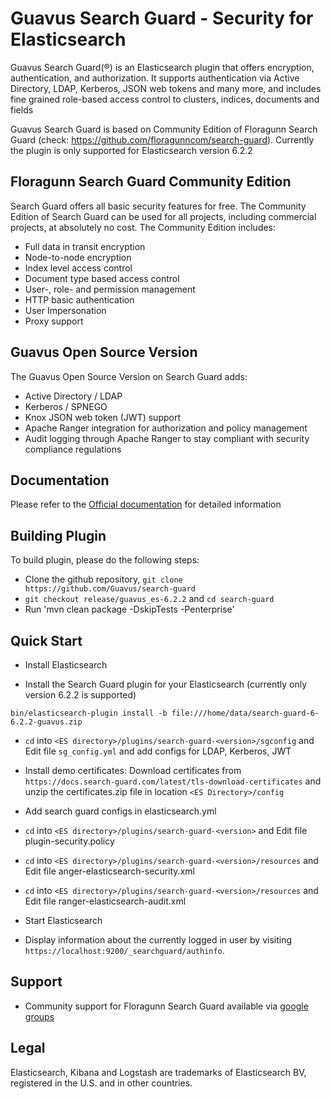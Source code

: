 # Guavus Search Guard - Security for Elasticsearch

Guavus Search Guard(®) is an Elasticsearch plugin that offers encryption, authentication, and authorization. It supports authentication via Active Directory, LDAP, Kerberos, JSON web tokens and many more, and includes fine grained role-based access control to clusters, indices, documents and fields

Guavus Search Guard is based on Community Edition of Floragunn Search Guard (check: https://github.com/floragunncom/search-guard). Currently the plugin is only supported for Elasticsearch version 6.2.2

## Floragunn Search Guard Community Edition

Search Guard offers all basic security features for free. The Community Edition of Search Guard can be used for all projects, including commercial projects, at absolutely no cost. The Community Edition includes:

* Full data in transit encryption
* Node-to-node encryption
* Index level access control
* Document type based access control
* User-, role- and permission management
* HTTP basic authentication
* User Impersonation
* Proxy support

## Guavus Open Source Version

The Guavus Open Source Version on Search Guard adds:

* Active Directory / LDAP
* Kerberos / SPNEGO
* Knox JSON web token (JWT) support
* Apache Ranger integration for authorization and policy management
* Audit logging through Apache Ranger to stay compliant with security compliance regulations

## Documentation

Please refer to the [Official documentation](http://docs.search-guard.com) for detailed information

## Building Plugin

To build plugin, please do the following steps:
* Clone the github repository, ``git clone https://github.com/Guavus/search-guard``
* ``git checkout release/guavus_es-6.2.2`` and ``cd search-guard``
* Run 'mvn clean package -DskipTests -Penterprise'

## Quick Start

* Install Elasticsearch

* Install the Search Guard plugin for your Elasticsearch (currently only version 6.2.2 is supported)

```
bin/elasticsearch-plugin install -b file:///home/data/search-guard-6-6.2.2-guavus.zip
```

* ``cd`` into ``<ES directory>/plugins/search-guard-<version>/sgconfig`` and Edit file ``sg_config.yml`` and add configs for LDAP, Kerberos, JWT
* Install demo certificates: Download certificates from ``https://docs.search-guard.com/latest/tls-download-certificates`` and unzip the certificates.zip file in location ``<ES Directory>/config``
* Add search guard configs in elasticsearch.yml
* ``cd`` into ``<ES directory>/plugins/search-guard-<version>`` and Edit file plugin-security.policy
* ``cd`` into ``<ES directory>/plugins/search-guard-<version>/resources`` and Edit file anger-elasticsearch-security.xml
* ``cd`` into ``<ES directory>/plugins/search-guard-<version>/resources`` and Edit file ranger-elasticsearch-audit.xml
* Start Elasticsearch

* Display information about the currently logged in user by visiting ``https://localhost:9200/_searchguard/authinfo``.

## Support

* Community support for Floragunn Search Guard available via [google groups](https://groups.google.com/forum/#!forum/search-guard)

## Legal 

Elasticsearch, Kibana and Logstash are trademarks of Elasticsearch BV, registered in the U.S. and in other countries. 
